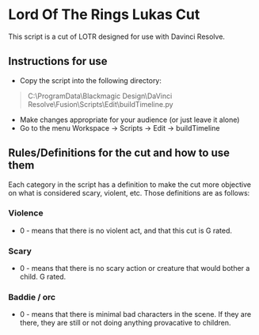 # Lord Of The Rings Lukas Cut
This script is a cut of LOTR designed for use with Davinci Resolve. 
## Instructions for use
* Copy the script into the following directory:
> C:\ProgramData\Blackmagic Design\DaVinci Resolve\Fusion\Scripts\Edit\buildTimeline.py 
* Make changes appropriate for your audience (or just leave it alone)
* Go to the menu Workspace -> Scripts -> Edit -> buildTimeline

## Rules/Definitions for the cut and how to use them
Each category in the script has a definition to make the cut more objective on what is considered scary, violent, etc. Those definitions are as follows:
### Violence
* 0 - means that there is no violent act, and that this cut is G rated.
### Scary
* 0 - means that there is no scary action or creature that would bother a child. G rated.
### Baddie / orc
* 0 - means that there is minimal bad characters in the scene. If they are there, they are still or not doing anything provacative to children.
